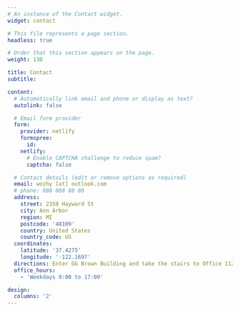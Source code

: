 ```yaml
---
# An instance of the Contact widget.
widget: contact

# This file represents a page section.
headless: true

# Order that this section appears on the page.
weight: 130

title: Contact
subtitle:

content:
  # Automatically link email and phone or display as text?
  autolink: false

  # Email form provider
  form:
    provider: netlify
    formspree:
      id:
    netlify:
      # Enable CAPTCHA challenge to reduce spam?
      captcha: false

  # Contact details (edit or remove options as required)
  email: wozhy [at] outlook.com
  # phone: 888 888 88 88
  address:
    street: 2350 Hayward St
    city: Ann Arbor
    region: MI
    postcode: '48109'
    country: United States
    country_code: US
  coordinates:
    latitude: '37.4275'
    longitude: '-122.1697'
  directions: Enter GG Brown Building and take the stairs to Office 1124 on the basement floor
  office_hours:
    - 'Weekdays 9:00 to 17:00'

design:
  columns: '2'
---
```

